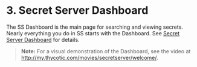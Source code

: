 [title]: # (3. Secret Server Dashboard)
[tags]: # (Dashboard)
[priority]: # (30)

# 3. Secret Server Dashboard

The SS Dashboard is the main page for searching and viewing secrets. Nearly everything you do in SS starts with the Dashboard. See [Secret Server Dashboard](#Secret-Server-Dashboard) for details.

> **Note:** For a visual demonstration of the Dashboard, see the video at <http://my.thycotic.com/movies/secretserver/welcome/>.
